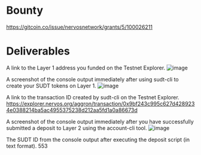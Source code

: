 # Bounty
https://gitcoin.co/issue/nervosnetwork/grants/5/100026211
# Deliverables
A link to the Layer 1 address you funded on the Testnet Explorer.
![image](https://user-images.githubusercontent.com/9086733/128197335-28a1442e-a420-4287-a546-0a47846d0df8.png)

A screenshot of the console output immediately after using sudt-cli to create your SUDT tokens on Layer 1.
![image](https://user-images.githubusercontent.com/9086733/128204997-afab148c-eabf-4662-bad8-7c2f5c9ec290.png)

A link to the transaction ID created by sudt-cli on the Testnet Explorer.
https://explorer.nervos.org/aggron/transaction/0x9bf243c995c627d4289234e0388214ba5ac4955375238d212aa5fd1a0a86673d

A screenshot of the console output immediately after you have successfully submitted a deposit to Layer 2 using the account-cli tool.
![image](https://user-images.githubusercontent.com/9086733/128205667-48769149-787e-4079-8b05-242258c7094b.png)

The SUDT ID from the console output after executing the deposit script (in text format).
553
